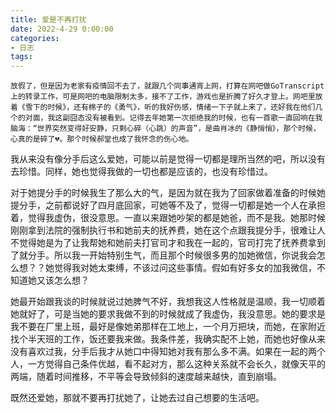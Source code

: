 ```yaml
---
title: 爱是不再打扰
date: 2022-4-29 0:00:00
categories:
- 日志
tags:
---
```


    放假了，但是因为老家有疫情回不去了，就跟几个同事通宵上网，打算在网吧做GoTranscript上的转录工作，可是网吧的电脑限制太多，接不了工作，游戏也是折腾了好久才登上。网吧里放着《雪下的时候》，还有棉子的《勇气》，听的我好伤感，情绪一下子就上来了，还好我在他们几个的对面，我这副囧态没有被看到。记得去年她第一次拒绝我的时候，也有一首歌一直回响在我脑海：“世界突然变得好安静，只剩心碎（心跳）的声音”，是曲肖冰的《静悄悄》，那个时候，心真的是碎了💔。那个时候郝堂也成了我怀念的伤心地。

我从来没有像分手后这么爱她，可能以前是觉得一切都是理所当然的吧，所以没有去珍惜。同样，她也觉得我做的一切也都是应该的，也没有珍惜过。

对于她提分手的时候我生了那么大的气，是因为就在我为了回家做着准备的时候她提分手，之前都说好了四月底回家，可她等不及了，觉得一切都是她一个人在承担着，觉得我虚伪，很没意思。一直以来跟她吵架的都是她爸，而不是我。她那时候刚刚拿到法院的强制执行书和她前夫的抚养费，她在这个点跟我提分手，很难让人不觉得她是为了让我帮她和她前夫打官司才和我在一起的，官司打完了抚养费拿到了就分手。所以我一开始特别生气，而且那个时候很多男的加她微信，你说我会怎么想？？她觉得我对她太束缚，不该过问这些事情。假如有好多女的加我微信，不知道她又该怎么想？

她最开始跟我谈的时候就说过她脾气不好，我想我这人性格就是温顺，我一切顺着她就好了，可是当她的要求我做不到的时候就成了我虚伪，我没意思。她的要求是我不要在厂里上班，最好是像她弟那样在工地上，一个月万把块，而她，在家附近找个半天班的工作，饭还要我来做。我条件差，我确实配不上她，而她也好像从来没有喜欢过我，分手后我才从她口中得知她对我有那么多不满。如果在一起的两个人，一方觉得自己条件优越，看不起对方，那么这种关系就不会长久，就像天平的两端，随着时间推移，不平等会导致倾斜的速度越来越快，直到崩塌。

既然还爱她，那就不要再打扰她了，让她去过自己想要的生活吧。
